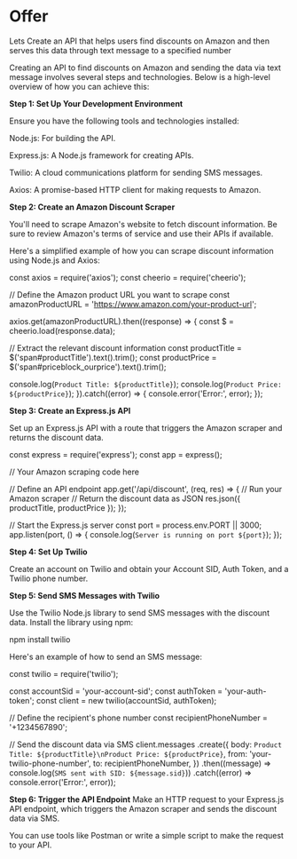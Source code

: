 # Offer
Lets Create an API that helps users find discounts on Amazon and then serves this data through text message to a specified number

Creating an API to find discounts on Amazon and sending the data via text message involves several steps and technologies. Below is a high-level overview of how you can achieve this:

**Step 1: Set Up Your Development Environment**

Ensure you have the following tools and technologies installed:

Node.js: For building the API.

Express.js: A Node.js framework for creating APIs.

Twilio: A cloud communications platform for sending SMS messages.

Axios: A promise-based HTTP client for making requests to Amazon.

**Step 2: Create an Amazon Discount Scraper**

You'll need to scrape Amazon's website to fetch discount information. Be sure to review Amazon's terms of service and use their APIs if available.

Here's a simplified example of how you can scrape discount information using Node.js and Axios:

const axios = require('axios');
const cheerio = require('cheerio');

// Define the Amazon product URL you want to scrape
const amazonProductURL = 'https://www.amazon.com/your-product-url';

axios.get(amazonProductURL).then((response) => {
  const $ = cheerio.load(response.data);

  // Extract the relevant discount information
  const productTitle = $('span#productTitle').text().trim();
  const productPrice = $('span#priceblock_ourprice').text().trim();

  console.log(`Product Title: ${productTitle}`);
  console.log(`Product Price: ${productPrice}`);
}).catch((error) => {
  console.error('Error:', error);
});


**Step 3: Create an Express.js API**

Set up an Express.js API with a route that triggers the Amazon scraper and returns the discount data.

const express = require('express');
const app = express();

// Your Amazon scraping code here

// Define an API endpoint
app.get('/api/discount', (req, res) => {
  // Run your Amazon scraper
  // Return the discount data as JSON
  res.json({ productTitle, productPrice });
});

// Start the Express.js server
const port = process.env.PORT || 3000;
app.listen(port, () => {
  console.log(`Server is running on port ${port}`);
});

**Step 4: Set Up Twilio**

Create an account on Twilio and obtain your Account SID, Auth Token, and a Twilio phone number.

**Step 5: Send SMS Messages with Twilio**

Use the Twilio Node.js library to send SMS messages with the discount data. Install the library using npm:

npm install twilio

Here's an example of how to send an SMS message:

const twilio = require('twilio');

const accountSid = 'your-account-sid';
const authToken = 'your-auth-token';
const client = new twilio(accountSid, authToken);

// Define the recipient's phone number
const recipientPhoneNumber = '+1234567890';

// Send the discount data via SMS
client.messages
  .create({
    body: `Product Title: ${productTitle}\nProduct Price: ${productPrice}`,
    from: 'your-twilio-phone-number',
    to: recipientPhoneNumber,
  })
  .then((message) => console.log(`SMS sent with SID: ${message.sid}`))
  .catch((error) => console.error('Error:', error));

**Step 6: Trigger the API Endpoint**
Make an HTTP request to your Express.js API endpoint, which triggers the Amazon scraper and sends the discount data via SMS.

You can use tools like Postman or write a simple script to make the request to your API.
